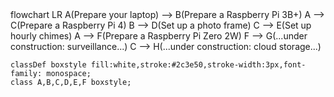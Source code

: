 <div class="mermaid">
flowchart LR
    A(Prepare your laptop) --> B(Prepare a Raspberry Pi 3B+)
	A --> C(Prepare a Raspberry Pi 4)
    B --> D(Set up a photo frame)
    C --> E(Set up hourly chimes)
	A --> F(Prepare a Raspberry Pi Zero 2W)
	F --> G(...under construction: surveillance...)
    C --> H(...under construction: cloud storage...)
	
	classDef boxstyle fill:white,stroke:#2c3e50,stroke-width:3px,font-family: monospace;
    class A,B,C,D,E,F boxstyle;
</div>